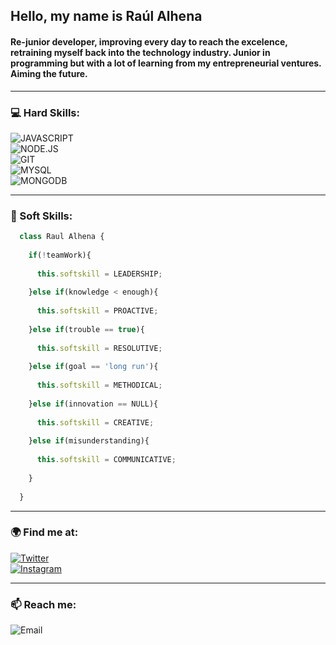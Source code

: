 ## **Hello, my name is Raúl Alhena**

<!--
**raulalhena/raulalhena** is a ✨ _special_ ✨ repository because its `README.md` (this file) appears on your GitHub profile.

Here are some ideas to get you started:

- 🔭 I’m currently working on ...
- 🌱 I’m currently learning ...
- 👯 I’m looking to collaborate on ...
- 🤔 I’m looking for help with ...
- 💬 Ask me about ...
- 📫 How to reach me: ...
- 😄 Pronouns: ...
- ⚡ Fun fact: ...
-->

#### Re-junior developer, improving every day to reach the excelence, retraining myself back into the technology industry. Junior in programming but with a lot of learning from my entrepreneurial ventures. Aiming the future.

---

### 💻 Hard Skills:

![JAVASCRIPT](https://img.shields.io/badge/Javascript-F0DB4F?style=for-the-badge&logo=javascript&logoColor=white&labelColor=101010)<br>
![NODE.JS](https://img.shields.io/badge/Node.JS-68A063?style=for-the-badge&logo=nodedotjs&logoColor=white&labelColor=101010)<br>
![GIT](https://img.shields.io/badge/GIT-f1502f?style=for-the-badge&logo=git&logoColor=white&labelColor=101010)<br>
![MYSQL](https://img.shields.io/badge/MySQL-00758f?style=for-the-badge&logo=mysql&logoColor=white&labelColor=101010)<br>
![MONGODB](https://img.shields.io/badge/MongoDB-4db33d?style=for-the-badge&logo=mongodb&logoColor=white&labelColor=101010)<br>

---

### 🌱 Soft Skills:

```javascript
  class Raul Alhena {
  
    if(!teamWork){
    
      this.softskill = LEADERSHIP;
      
    }else if(knowledge < enough){
    
      this.softskill = PROACTIVE;
      
    }else if(trouble == true){
    
      this.softskill = RESOLUTIVE;
      
    }else if(goal == 'long run'){
    
      this.softskill = METHODICAL;
      
    }else if(innovation == NULL){
    
      this.softskill = CREATIVE;
      
    }else if(misunderstanding){
    
      this.softskill = COMMUNICATIVE;
      
    }
    
  }
```
---

### 🌍 Find me at:

[![Twitter](https://img.shields.io/badge/Twitter-@raulalhn-1da1f2?style=for-the-badge&logo=twitter&logoColor=white&labelColor=101010)](https://twitter.com/raulalhn)<br>
[![Instagram](https://img.shields.io/badge/Instagram-@raul.alhena-833ab4?style=for-the-badge&logo=instagram&logoColor=white&labelColor=101010)](https://instagram.com/raul.alhena)<br>

---

### 📫 Reach me:
![Email](https://img.shields.io/badge/Gmail-raul.alhena@gmail.com-bb001b?style=for-the-badge&logo=gmail&logoColor=white&labelColor=101010)<br>


